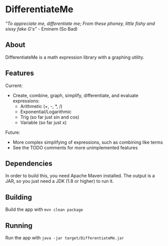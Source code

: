 DifferentiateMe
===

_"To appreciate me, differentiate me; From these phoney, little fishy and sissy fake G's"_ - Eminem (So Bad)

About
---
DifferentiateMe is a math expression library with a graphing utility.

Features
---
Current:
- Create, combine, graph, simplify, differentiate, and evaluate expressions:
  - Arithmetic (+, -, &ast;, /)
  - Exponential/Logarithmic
  - Trig (so far just sin and cos)
  - Variable (so far just x)

Future:
- More complex simplifying of expressions, such as combining like terms
- See the TODO comments for more unimplemented features

Dependencies
---
In order to build this, you need Apache Maven installed.
The output is a JAR, so you just need a JDK (1.8 or higher) to run it.

Building
---
Build the app with `mvn clean package`

Running
---
Run the app with `java -jar target/DifferentiateMe.jar`

